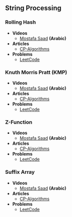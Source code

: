 ## String Processing
### Rolling Hash
+ **Videos**
  + [Mostafa Saad]() **(Arabic)**
+ **Articles**
  + [CP-Algorithms]()
+ **Problems**
  + [LeetCode]()

### Knuth Morris Pratt (KMP)
+ **Videos**
  + [Mostafa Saad]() **(Arabic)**
+ **Articles**
  + [CP-Algorithms]()
+ **Problems**
  + [LeetCode]()

### Z-Function
+ **Videos**
  + [Mostafa Saad]() **(Arabic)**
+ **Articles**
  + [CP-Algorithms]()
+ **Problems**
  + [LeetCode]()
 
### Suffix Array
+ **Videos**
  + [Mostafa Saad]() **(Arabic)**
+ **Articles**
  + [CP-Algorithms]()
+ **Problems**
  + [LeetCode]()
